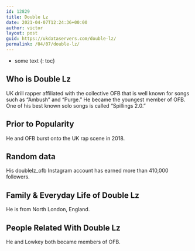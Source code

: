 ```yaml
---
id: 12829
title: Double Lz
date: 2021-04-07T12:24:36+00:00
author: victor
layout: post
guid: https://ukdataservers.com/double-lz/
permalink: /04/07/double-lz/
---
```


* some text
{: toc}


## Who is Double Lz



UK drill rapper affiliated with the collective OFB that is well known for songs such as &#8220;Ambush&#8221; and &#8220;Purge.&#8221; He became the youngest member of OFB. One of his best known solo songs is called &#8220;Spillings 2.0.&#8221;

                
                
                
## Prior to Popularity



He and OFB burst onto the UK rap scene in 2018.

                
                
                
## Random data



His doublelz_ofb Instagram account has earned more than 410,000 followers. 

                
                
                
## Family & Everyday Life of Double Lz



He is from North London, England.

                
                
                
## People Related With Double Lz



He and Lowkey both became members of OFB.

                
              
            
          
          
          